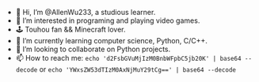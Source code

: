 - 👋 Hi, I’m @AllenWu233, a studious learner.
- 👀 I’m interested in programing and playing video games.
- 🕹️ Touhou fan && Minecraft lover.
- 🌱 I’m currently learning computer science, Python, C/C++.
- 💞️ I’m looking to collaborate on Python projects.
- 📫 How to reach me: `echo 'd2FsbGVuMjIzM0BnbWFpbC5jb20K' | base64 --decode` or `echo 'YWxsZW53dTIzM0AxNjMuY29tCg==' | base64 --decode`

<!---
AllenWu233/AllenWu233 is a ✨ special ✨ repository because its `README.md` (this file) appears on your GitHub profile.
You can click the Preview link to take a look at your changes.
--->
